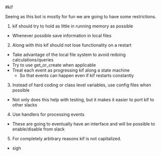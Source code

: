 #kif

Seeing as this bot is mostly for fun we are going to have some restrictions.

1. kif should try to hold as little in running memory as possible
 - Whenever possible save information in local files
2. Along with this kif should not lose functionality on a restart
 - Take advantage of the local file system to avoid redoing calculations/queries
 - Try to use get_or_create when applicable
 - Treat each event as progressing kif along a state machine
    - So that events can happen even if kif restarts constantly
3. Instead of hard coding or class level variables, use config files when possible
 - Not only does this help with testing, but it makes it easier to port kif to other slacks
4. Use handlers for processing events
 - These are going to eventually have an interface and will be possible to enable/disable from slack
5. For completely arbitrary reasons kif is not capitalized.
 - sigh